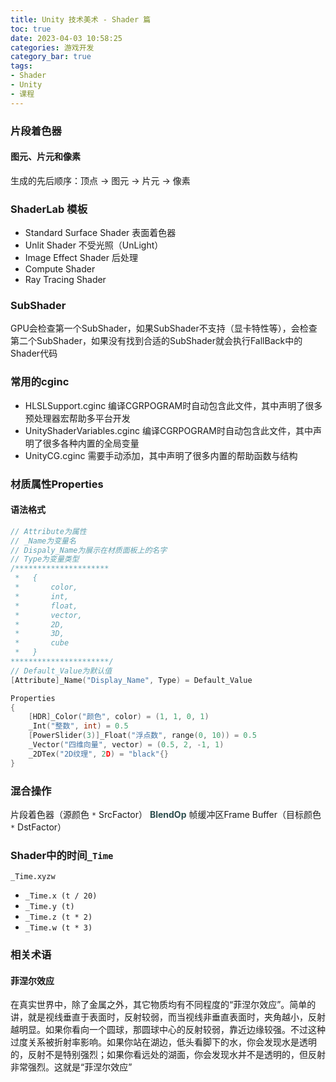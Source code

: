 ```yaml
---
title: Unity 技术美术 - Shader 篇
toc: true
date: 2023-04-03 10:58:25
categories: 游戏开发
category_bar: true
tags:
- Shader
- Unity
- 课程
---
```


### 片段着色器

#### 图元、片元和像素

生成的先后顺序：顶点 → 图元 → 片元 → 像素

### ShaderLab 模板

* Standard Surface Shader 表面着色器
* Unlit Shader 不受光照（UnLight）
* Image Effect Shader 后处理
* Compute Shader
* Ray Tracing Shader

### SubShader

GPU会检查第一个SubShader，如果SubShader不支持（显卡特性等），会检查第二个SubShader，如果没有找到合适的SubShader就会执行FallBack中的Shader代码

### 常用的cginc

* HLSLSupport.cginc 编译CGRPOGRAM时自动包含此文件，其中声明了很多预处理器宏帮助多平台开发
* UnityShaderVariables.cginc 编译CGRPOGRAM时自动包含此文件，其中声明了很多各种内置的全局变量
* UnityCG.cginc 需要手动添加，其中声明了很多内置的帮助函数与结构

### 材质属性Properties

#### 语法格式

```c
// Attribute为属性
// _Name为变量名
// Dispaly_Name为展示在材质面板上的名字
// Type为变量类型
/*********************
 *   {
 *       color,
 *       int,
 *       float,
 *       vector,
 *       2D,
 *       3D,
 *       cube
 *   }
**********************/
// Default_Value为默认值
[Attribute]_Name("Display_Name", Type) = Default_Value
```

```c
Properties
{
    [HDR]_Color("颜色", color) = (1, 1, 0, 1)
    _Int("整数", int) = 0.5
    [PowerSlider(3)]_Float("浮点数", range(0, 10)) = 0.5
    _Vector("四维向量", vector) = (0.5, 2, -1, 1)
    _2DTex("2D纹理", 2D) = "black"{}
}
```

### 混合操作

片段着色器（源颜色 `*` SrcFactor） <font color="#2E4F4F">**BlendOp**</font> 帧缓冲区Frame Buffer（目标颜色 `*` DstFactor）

### Shader中的时间`_Time`

`_Time.xyzw`

* `_Time.x (t / 20)`
* `_Time.y (t)`
* `_Time.z (t * 2)`
* `_Time.w (t * 3)`

### 相关术语

#### 菲涅尔效应

在真实世界中，除了金属之外，其它物质均有不同程度的“菲涅尔效应”。简单的讲，就是视线垂直于表面时，反射较弱，而当视线非垂直表面时，夹角越小，反射越明显。如果你看向一个圆球，那圆球中心的反射较弱，靠近边缘较强。不过这种过度关系被折射率影响。如果你站在湖边，低头看脚下的水，你会发现水是透明的，反射不是特别强烈；如果你看远处的湖面，你会发现水并不是透明的，但反射非常强烈。这就是“菲涅尔效应”
